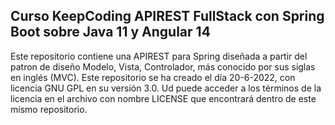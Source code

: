 ## Curso KeepCoding APIREST FullStack con Spring Boot sobre Java 11 y Angular 14

Este repositorio contiene una APIREST para Spring diseñada a partir del patron de diseño Modelo, Vista, Controlador, más conocido por sus siglas en inglés (MVC).
Este repositorio se ha creado el día 20-6-2022, con licencia GNU GPL en su versión 3.0. Ud puede acceder a los términos de la licencia en el archivo con nombre LICENSE que encontrará dentro de este mismo repositorio.
